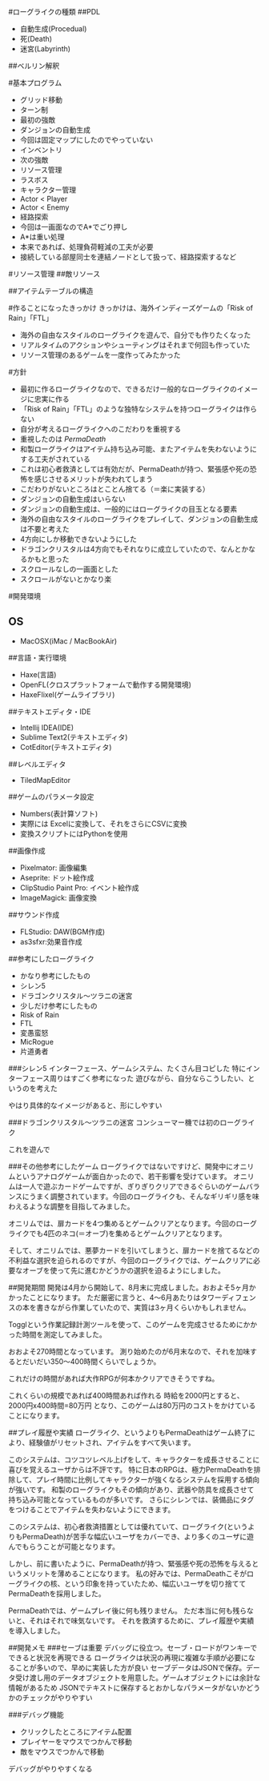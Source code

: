 #ローグライクの種類
##PDL
* 自動生成(Procedual)
* 死(Death)
* 迷宮(Labyrinth)

##ベルリン解釈

#基本プログラム
* グリッド移動
* ターン制
 * 最初の強敵
* ダンジョンの自動生成
 * 今回は固定マップにしたのでやっていない
* インベントリ
 * 次の強敵
* リソース管理
 * ラスボス
* キャラクター管理
 * Actor < Player
 * Actor < Enemy
* 経路探索
 * 今回は一画面なのでA*でごり押し
 * A*は重い処理
 * 本来であれば、処理負荷軽減の工夫が必要
 * 接続している部屋同士を連結ノードとして扱って、経路探索するなど

#リソース管理
##敵リソース

##アイテムテーブルの構造

#作ることになったきっかけ
きっかけは、海外インディーズゲームの「Risk of Rain」「FTL」

* 海外の自由なスタイルのローグライクを遊んで、自分でも作りたくなった
* リアルタイムのアクションやシューティングはそれまで何回も作っていた
* リソース管理のあるゲームを一度作ってみたかった

#方針

* 最初に作るローグライクなので、できるだけ一般的なローグライクのイメージに忠実に作る
 * 「Risk of Rain」「FTL」のような独特なシステムを持つローグライクは作らない
* 自分が考えるローグライクへのこだわりを重視する
 * 重視したのは *PermaDeath* 
 * 和製ローグライクはアイテム持ち込み可能、またアイテムを失わないようにする工夫がされている
 * これは初心者救済としては有効だが、PermaDeathが持つ、緊張感や死の恐怖を感じさせるメリットが失われてしまう
* こだわりがないところはとことん捨てる（＝楽に実装する）
 * ダンジョンの自動生成はいらない
  * ダンジョンの自動生成は、一般的にはローグライクの目玉となる要素
  * 海外の自由なスタイルのローグライクをプレイして、ダンジョンの自動生成は不要と考えた
 * 4方向にしか移動できないようにした
  * ドラゴンクリスタルは4方向でもそれなりに成立していたので、なんとかなるかもと思った
 * スクロールなしの一画面とした
  * スクロールがないとかなり楽

#開発環境
## OS
* MacOSX(iMac / MacBookAir)

##言語・実行環境
* Haxe(言語)
* OpenFL(クロスプラットフォームで動作する開発環境)
* HaxeFlixel(ゲームライブラリ)

##テキストエディタ・IDE
* Intellij IDEA(IDE)
* Sublime Text2(テキストエディタ)
* CotEditor(テキストエディタ)

##レベルエディタ
* TiledMapEditor

##ゲームのパラメータ設定
* Numbers(表計算ソフト)
 * 実際には Excelに変換して、それをさらにCSVに変換
 * 変換スクリプトにはPythonを使用

##画像作成
* Pixelmator: 画像編集
* Aseprite: ドット絵作成
* ClipStudio Paint Pro: イベント絵作成
* ImageMagick: 画像変換

##サウンド作成
* FLStudio: DAW(BGM作成)
* as3sfxr:効果音作成


##参考にしたローグライク
* かなり参考にしたもの
 * シレン5
 * ドラゴンクリスタル〜ツラニの迷宮
* 少しだけ参考にしたもの
 * Risk of Rain
 * FTL
 * 変愚蛮怒
 * MicRogue
 * 片道勇者

###シレン5
インターフェース、ゲームシステム、たくさん目コピした
特にインターフェース周りはすごく参考になった
遊びながら、自分ならこうしたい、というのを考えた

やはり具体的なイメージがあると、形にしやすい

###ドラゴンクリスタル〜ツラニの迷宮
コンシューマー機では初のローグライク

これを遊んで

###その他参考にしたゲーム
ローグライクではないですけど、開発中にオニリムというアナログゲームが面白かったので、若干影響を受けています。
オニリムは一人で遊ぶカードゲームですが、ぎりぎりクリアできるぐらいのゲームバランスにうまく調整されています。今回のローグライクも、そんなギリギリ感を味わえるような調整を目指してみました。

オニリムでは、扉カードを4つ集めるとゲームクリアとなります。今回のローグライクでも4匹のネコ(＝オーブ)を集めるとゲームクリアとなります。

そして、オニリムでは、悪夢カードを引いてしまうと、扉カードを捨てるなどの不利益な選択を迫られるのですが、今回のローグライクでは、ゲームクリアに必要なオーブを使って先に進むかどうかの選択を迫るようにしました。

##開発期間
開発は4月から開始して、8月末に完成しました。おおよそ5ヶ月かかったことになります。
ただ厳密に言うと、4〜6月あたりはタワーディフェンスの本を書きながら作業していたので、実質は3ヶ月くらいかもしれません。

Togglという作業記録計測ツールを使って、このゲームを完成させるためにかかった時間を測定してみました。

おおよそ270時間となっています。
測り始めたのが6月末なので、それを加味するとだいだい350〜400時間くらいでしょうか。

これだけの時間があれば大作RPGが何本かクリアできそうですね。

これくらいの規模であれば400時間あれば作れる
時給を2000円とすると、2000円x400時間=80万円
となり、このゲームは80万円のコストをかけていることになります。

##プレイ履歴や実績
ローグライク、というよりもPermaDeathはゲーム終了により、経験値がリセットされ、アイテムをすべて失います。

このシステムは、コツコツレベル上げをして、キャラクターを成長させることに喜びを覚えるユーザからは不評です。
特に日本のRPGは、極力PermaDeathを排除して、プレイ時間に比例してキャラクターが強くなるシステムを採用する傾向が強いです。
和製のローグライクもその傾向があり、武器や防具を成長させて持ち込み可能となっているものが多いです。
さらにシレンでは、装備品にタグをつけることでアイテムを失わないようにできます。

このシステムは、初心者救済措置としては優れていて、ローグライク(というよりもPermaDeath)が苦手な幅広いユーザをカバーでき、より多くのユーザに遊んでもらうことが可能となります。

しかし、前に書いたように、PermaDeathが持つ、緊張感や死の恐怖を与えるというメリットを薄めることになります。
私の好みでは、PermaDeathこそがローグライクの核、という印象を持っていたため、幅広いユーザを切り捨ててPermaDeathを採用しました。

PermaDeathでは、ゲームプレイ後に何も残りません。
ただ本当に何も残らないと、それはそれで味気ないです。
それを救済するために、プレイ履歴や実績を導入しました。

##開発メモ
###セーブは重要
デバッグに役立つ。セーブ・ロードがワンキーでできると状況を再現できる
ローグライクは状況の再現に複雑な手順が必要になることが多いので、早めに実装した方が良い
セーブデータはJSONで保存。データ受け渡し用のデータオブジェクトを用意した。ゲームオブジェクトには余計な情報があるため
JSONでテキストに保存するとおかしなパラメータがないかどうかのチェックがやりやすい

###デバッグ機能

* クリックしたところにアイテム配置
* プレイヤーをマウスでつかんで移動
* 敵をマウスでつかんで移動

デバッグがやりやすくなる
